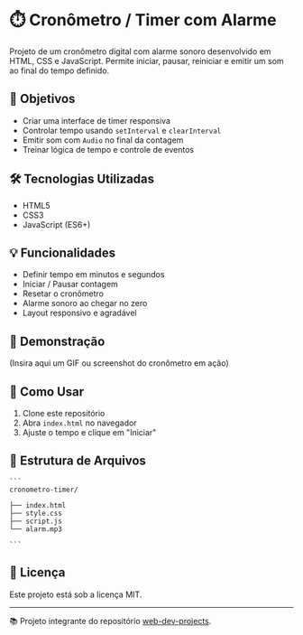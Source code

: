 # ⏱️ Cronômetro / Timer com Alarme

Projeto de um cronômetro digital com alarme sonoro desenvolvido em HTML, CSS e JavaScript. Permite iniciar, pausar, reiniciar e emitir um som ao final do tempo definido.

## 🎯 Objetivos

- Criar uma interface de timer responsiva
- Controlar tempo usando `setInterval` e `clearInterval`
- Emitir som com `Audio` no final da contagem
- Treinar lógica de tempo e controle de eventos

## 🛠️ Tecnologias Utilizadas

- HTML5
- CSS3
- JavaScript (ES6+)

## 💡 Funcionalidades

- Definir tempo em minutos e segundos
- Iniciar / Pausar contagem
- Resetar o cronômetro
- Alarme sonoro ao chegar no zero
- Layout responsivo e agradável

## 📸 Demonstração

(Insira aqui um GIF ou screenshot do cronômetro em ação)

## 🚀 Como Usar

1. Clone este repositório
2. Abra `index.html` no navegador
3. Ajuste o tempo e clique em "Iniciar"

## 📁 Estrutura de Arquivos

    ```
    cronometro-timer/

    ├── index.html
    ├── style.css
    ├── script.js
    └── alarm.mp3

    ```

## 📝 Licença

Este projeto está sob a licença MIT.

---

📚 Projeto integrante do repositório [web-dev-projects](https://github.com/seu-usuario/web-dev-projects).
